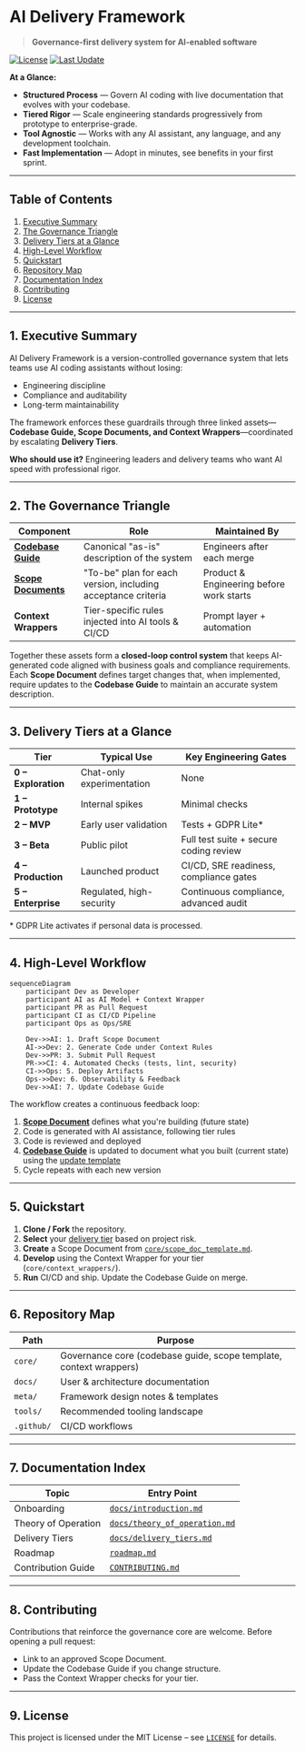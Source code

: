 # AI Delivery Framework

> **Governance-first delivery system for AI-enabled software**

[![License](https://img.shields.io/github/license/skyblue-will/AI-Delivery-Framework)](LICENSE)
[![Last Update](https://img.shields.io/github/last-commit/skyblue-will/AI-Delivery-Framework)](https://github.com/skyblue-will/AI-Delivery-Framework/commits/main)

**At a Glance:**
* **Structured Process** — Govern AI coding with live documentation that evolves with your codebase.
* **Tiered Rigor** — Scale engineering standards progressively from prototype to enterprise-grade.
* **Tool Agnostic** — Works with any AI assistant, any language, and any development toolchain.
* **Fast Implementation** — Adopt in minutes, see benefits in your first sprint.

---

## Table of Contents

1. [Executive Summary](#1-executive-summary)
2. [The Governance Triangle](#2-the-governance-triangle)
3. [Delivery Tiers at a Glance](#3-delivery-tiers-at-a-glance)
4. [High-Level Workflow](#4-high-level-workflow)
5. [Quickstart](#5-quickstart)
6. [Repository Map](#6-repository-map)
7. [Documentation Index](#7-documentation-index)
8. [Contributing](#8-contributing)
9. [License](#9-license)

---

## 1. Executive Summary

AI Delivery Framework is a version-controlled governance system that lets teams use AI coding assistants without losing:

* Engineering discipline
* Compliance and auditability
* Long-term maintainability

The framework enforces these guardrails through three linked assets—**Codebase Guide, Scope Documents, and Context Wrappers**—coordinated by escalating **Delivery Tiers**.

**Who should use it?** Engineering leaders and delivery teams who want AI speed with professional rigor.

---

## 2. The Governance Triangle

| Component | Role | Maintained By |
|-----------|------|--------------|
| **[Codebase Guide](core/codebase_guide.md)** | Canonical "as-is" description of the system | Engineers after each merge |
| **[Scope Documents](core/scope_doc_template.md)** | "To-be" plan for each version, including acceptance criteria | Product & Engineering before work starts |
| **Context Wrappers** | Tier-specific rules injected into AI tools & CI/CD | Prompt layer + automation |

Together these assets form a **closed-loop control system** that keeps AI-generated code aligned with business goals and compliance requirements. Each **Scope Document** defines target changes that, when implemented, require updates to the **Codebase Guide** to maintain an accurate system description.

---

## 3. Delivery Tiers at a Glance

| Tier | Typical Use | Key Engineering Gates |
|------|-------------|-----------------------|
| **0 – Exploration** | Chat-only experimentation | None |
| **1 – Prototype** | Internal spikes | Minimal checks |
| **2 – MVP** | Early user validation | Tests + GDPR Lite* |
| **3 – Beta** | Public pilot | Full test suite + secure coding review |
| **4 – Production** | Launched product | CI/CD, SRE readiness, compliance gates |
| **5 – Enterprise** | Regulated, high-security | Continuous compliance, advanced audit |

\* GDPR Lite activates if personal data is processed.

---

## 4. High-Level Workflow

```mermaid
sequenceDiagram
    participant Dev as Developer
    participant AI as AI Model + Context Wrapper
    participant PR as Pull Request
    participant CI as CI/CD Pipeline
    participant Ops as Ops/SRE

    Dev->>AI: 1. Draft Scope Document
    AI->>Dev: 2. Generate Code under Context Rules
    Dev->>PR: 3. Submit Pull Request
    PR->>CI: 4. Automated Checks (tests, lint, security)
    CI->>Ops: 5. Deploy Artifacts
    Ops->>Dev: 6. Observability & Feedback
    Dev->>AI: 7. Update Codebase Guide
```

The workflow creates a continuous feedback loop:
1. **[Scope Document](core/scope_doc_template.md)** defines what you're building (future state)
2. Code is generated with AI assistance, following tier rules
3. Code is reviewed and deployed
4. **[Codebase Guide](core/codebase_guide.md)** is updated to document what you built (current state) using the [update template](meta/codebase_guide_update_template.md)
5. Cycle repeats with each new version

---

## 5. Quickstart

1. **Clone / Fork** the repository.
2. **Select** your [delivery tier](docs/delivery_tiers.md) based on project risk.
3. **Create** a Scope Document from [`core/scope_doc_template.md`](core/scope_doc_template.md).
4. **Develop** using the Context Wrapper for your tier (`core/context_wrappers/`).
5. **Run** CI/CD and ship. Update the Codebase Guide on merge.

---

## 6. Repository Map

| Path | Purpose |
|------|---------|
| `core/` | Governance core (codebase guide, scope template, context wrappers) |
| `docs/` | User & architecture documentation |
| `meta/` | Framework design notes & templates |
| `tools/` | Recommended tooling landscape |
| `.github/` | CI/CD workflows |

---

## 7. Documentation Index

| Topic | Entry Point |
|-------|-------------|
| Onboarding | [`docs/introduction.md`](docs/introduction.md) |
| Theory of Operation | [`docs/theory_of_operation.md`](docs/theory_of_operation.md) |
| Delivery Tiers | [`docs/delivery_tiers.md`](docs/delivery_tiers.md) |
| Roadmap | [`roadmap.md`](roadmap.md) |
| Contribution Guide | [`CONTRIBUTING.md`](CONTRIBUTING.md) |

---

## 8. Contributing

Contributions that reinforce the governance core are welcome. Before opening a pull request:

* Link to an approved Scope Document.
* Update the Codebase Guide if you change structure.
* Pass the Context Wrapper checks for your tier.

---

## 9. License

This project is licensed under the MIT License – see [`LICENSE`](LICENSE) for details.